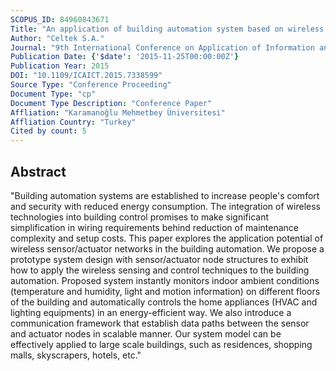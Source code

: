 ```yaml
---
SCOPUS_ID: 84960843671
Title: "An application of building automation system based on wireless sensor/actuator networks"
Author: "Celtek S.A."
Journal: "9th International Conference on Application of Information and Communication Technologies, AICT 2015 - Proceedings"
Publication Date: {'$date': '2015-11-25T00:00:00Z'}
Publication Year: 2015
DOI: "10.1109/ICAICT.2015.7338599"
Source Type: "Conference Proceeding"
Document Type: "cp"
Document Type Description: "Conference Paper"
Affliation: "Karamanoğlu Mehmetbey Üniversitesi"
Affliation Country: "Turkey"
Cited by count: 5
---
```


## Abstract
"Building automation systems are established to increase people's comfort and security with reduced energy consumption. The integration of wireless technologies into building control promises to make significant simplification in wiring requirements behind reduction of maintenance complexity and setup costs. This paper explores the application potential of wireless sensor/actuator networks in the building automation. We propose a prototype system design with sensor/actuator node structures to exhibit how to apply the wireless sensing and control techniques to the building automation. Proposed system instantly monitors indoor ambient conditions (temperature and humidity, light and motion information) on different floors of the building and automatically controls the home appliances (HVAC and lighting equipments) in an energy-efficient way. We also introduce a communication framework that establish data paths between the sensor and actuator nodes in scalable manner. Our system model can be effectively applied to large scale buildings, such as residences, shopping malls, skyscrapers, hotels, etc."
